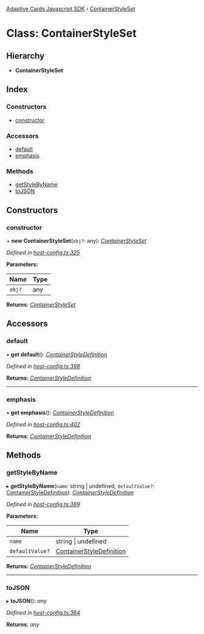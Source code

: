 [Adaptive Cards Javascript SDK](../README.md) › [ContainerStyleSet](containerstyleset.md)

# Class: ContainerStyleSet

## Hierarchy

* **ContainerStyleSet**

## Index

### Constructors

* [constructor](containerstyleset.md#constructor)

### Accessors

* [default](containerstyleset.md#default)
* [emphasis](containerstyleset.md#emphasis)

### Methods

* [getStyleByName](containerstyleset.md#getstylebyname)
* [toJSON](containerstyleset.md#tojson)

## Constructors

###  constructor

\+ **new ContainerStyleSet**(`obj?`: any): *[ContainerStyleSet](containerstyleset.md)*

*Defined in [host-config.ts:325](https://github.com/microsoft/AdaptiveCards/blob/8588bd5ad/source/nodejs/adaptivecards/src/host-config.ts#L325)*

**Parameters:**

Name | Type |
------ | ------ |
`obj?` | any |

**Returns:** *[ContainerStyleSet](containerstyleset.md)*

## Accessors

###  default

• **get default**(): *[ContainerStyleDefinition](containerstyledefinition.md)*

*Defined in [host-config.ts:398](https://github.com/microsoft/AdaptiveCards/blob/8588bd5ad/source/nodejs/adaptivecards/src/host-config.ts#L398)*

**Returns:** *[ContainerStyleDefinition](containerstyledefinition.md)*

___

###  emphasis

• **get emphasis**(): *[ContainerStyleDefinition](containerstyledefinition.md)*

*Defined in [host-config.ts:402](https://github.com/microsoft/AdaptiveCards/blob/8588bd5ad/source/nodejs/adaptivecards/src/host-config.ts#L402)*

**Returns:** *[ContainerStyleDefinition](containerstyledefinition.md)*

## Methods

###  getStyleByName

▸ **getStyleByName**(`name`: string | undefined, `defaultValue?`: [ContainerStyleDefinition](containerstyledefinition.md)): *[ContainerStyleDefinition](containerstyledefinition.md)*

*Defined in [host-config.ts:389](https://github.com/microsoft/AdaptiveCards/blob/8588bd5ad/source/nodejs/adaptivecards/src/host-config.ts#L389)*

**Parameters:**

Name | Type |
------ | ------ |
`name` | string &#124; undefined |
`defaultValue?` | [ContainerStyleDefinition](containerstyledefinition.md) |

**Returns:** *[ContainerStyleDefinition](containerstyledefinition.md)*

___

###  toJSON

▸ **toJSON**(): *any*

*Defined in [host-config.ts:364](https://github.com/microsoft/AdaptiveCards/blob/8588bd5ad/source/nodejs/adaptivecards/src/host-config.ts#L364)*

**Returns:** *any*
